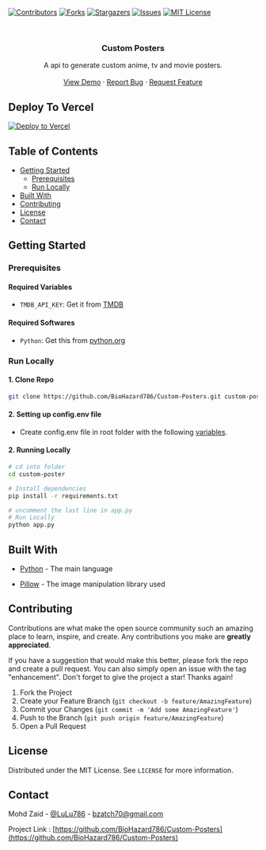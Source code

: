 [![Contributors][contributors-shield]][contributors-url]
[![Forks][forks-shield]][forks-url]
[![Stargazers][stars-shield]][stars-url]
[![Issues][issues-shield]][issues-url]
[![MIT License][license-shield]][license-url]

<!-- PROJECT LOGO -->
<br />
<div align="center">

  <h3 align="center">Custom Posters</h3>

  <p align="center">
    A api to generate custom anime, tv and movie posters.
    <br />
    <br />
    <a href="https://custom-posters.vercel.app/">View Demo</a>
    ·
    <a href="https://github.com/BioHazard786/Custom-Posters/issues">Report Bug</a>
    ·
    <a href="https://github.com/BioHazard786/Custom-Posters/issues">Request Feature</a>
  </p>
</div>

## Deploy To Vercel

[![Deploy to Vercel](https://vercel.com/button)](https://vercel.com/import/project?template=https://github.com/BiioHazard786/Custom-Posters)

## Table of Contents

- [Getting Started](#getting-started)
  - [Prerequisites](#prerequisites)
  - [Run Locally](#installation)
- [Built With](#built-with)
- [Contributing](#contributing)
- [License](#license)
- [Contact](#contact)

## Getting Started

### Prerequisites

#### Required Variables

- `TMDB_API_KEY`: Get it from [TMDB](https://developer.themoviedb.org/docs/getting-started)

#### Required Softwares

- `Python`: Get this from [python.org](https://www.python.org/downloads/)

### Run Locally

#### 1. Clone Repo

```bash
git clone https://github.com/BioHazard786/Custom-Posters.git custom-poster/
```

#### 2. Setting up config.env file

- Create config.env file in root folder with the following [variables](#required-variables).

#### 2. Running Locally

```bash
# cd into folder
cd custom-poster

# Install dependencies
pip install -r requirements.txt

# uncomment the last line in app.py
# Run Locally
python app.py
```

## Built With

- [Python](https://python.org/) - The main language

- [Pillow](https://pillow.readthedocs.io/en/stable/index.html) - The image manipulation library used

## Contributing

Contributions are what make the open source community such an amazing place to learn, inspire, and create. Any contributions you make are **greatly appreciated**.

If you have a suggestion that would make this better, please fork the repo and create a pull request. You can also simply open an issue with the tag "enhancement".
Don't forget to give the project a star! Thanks again!

1. Fork the Project
2. Create your Feature Branch (`git checkout -b feature/AmazingFeature`)
3. Commit your Changes (`git commit -m 'Add some AmazingFeature'`)
4. Push to the Branch (`git push origin feature/AmazingFeature`)
5. Open a Pull Request

## License

Distributed under the MIT License. See `LICENSE` for more information.

## Contact

Mohd Zaid - [@LuLu786](https://t.me/LuLu786) - bzatch70@gmail.com

Project Link : [https://github.com/BioHazard786/Custom-Posters](https://github.com/BioHazard786/Custom-Posters)

<!-- MARKDOWN LINKS & IMAGES -->
<!-- https://www.markdownguide.org/basic-syntax/#reference-style-links -->

[contributors-shield]: https://img.shields.io/github/contributors/BioHazard786/Custom-Posters.svg?style=for-the-badge
[contributors-url]: https://github.com/BioHazard786/Custom-Posters/graphs/contributors
[forks-shield]: https://img.shields.io/github/forks/BioHazard786/Custom-Posters.svg?style=for-the-badge
[forks-url]: https://github.com/BioHazard786/Custom-Posters/network/members
[stars-shield]: https://img.shields.io/github/stars/BioHazard786/Custom-Posters.svg?style=for-the-badge
[stars-url]: https://github.com/BioHazard786/Custom-Posters/stargazers
[issues-shield]: https://img.shields.io/github/issues/BioHazard786/Custom-Posters.svg?style=for-the-badge
[issues-url]: https://github.com/BioHazard786/Custom-Posters/issues
[license-shield]: https://img.shields.io/github/license/BioHazard786/Custom-Posters.svg?style=for-the-badge
[license-url]: https://github.com/BioHazard786/Custom-Posters/blob/master/LICENSE
